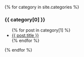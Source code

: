 {% for category in site.categories %}
  <h3>{{ category[0] }}</h3>
  <ul>
	{% for post in category[1] %}
	<li><a href="{{ post.url }}">{{ post.title }}</a></li>
    {% endfor %}
  </ul>
{% endfor %}